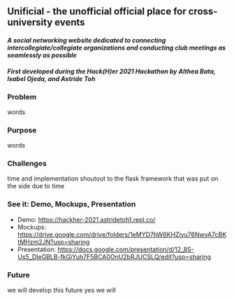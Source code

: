 ## Unificial - the unofficial official place for cross-university events
#### *A social networking website dedicated to connecting intercollegiate/collegiate organizations and conducting club meetings as seamlessly as possible*
#### *First developed during the Hack(H)er 2021 Hackathon by Althea Bata, Isabel Ojeda, and Astride Toh*

### Problem
words

### Purpose
words

### Challenges
time and implementation
shoutout to the flask framework that was put on the side due to time

### See it: Demo, Mockups, Presentation
- Demo: https://hackher-2021.astridetoh1.repl.co/
- Mockups: https://drive.google.com/drive/folders/1eMYD7hW6KHZiyu76NwyA7cBKtMHzm2JN?usp=sharing
- Presentation: https://docs.google.com/presentation/d/12_8S-Us5_DleGBLB-fkGiYuh7F5BCA0OnU2bRJUCSLQ/edit?usp=sharing

### Future
we will develop this future yes we will
